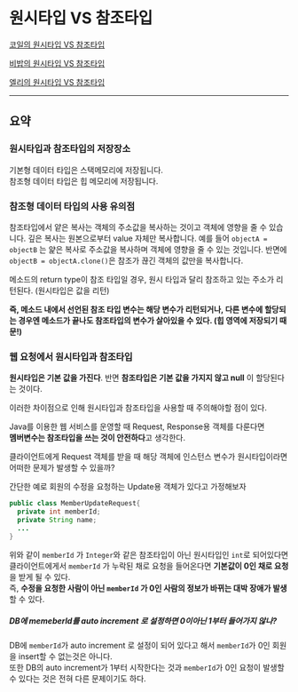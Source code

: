 # 원시타입 VS 참조타입

[코일의 원시타입 VS 참조타입](./coyle.md)

[비밥의 원시타입 VS 참조타입](./bebop.md)

[엘리의 원시타입 VS 참조타입](./elly.md)

---

## 요약

### 원시타입과 참조타입의 저장장소

기본형 데이터 타입은 스택메모리에 저장됩니다.   
참조형 데이터 타입은 힙 메모리에 저장됩니다.

### 참조형 데이터 타입의 사용 유의점

참조타입에서 얕은 복사는 객체의 주소값을 복사하는 것이고 객체에 영향을 줄 수 있습니다. 깊은 복사는 원본으로부터 value 자체만 복사합니다. 예를 들어 `objectA = objectB` 는 얉은 복사로 주소값을 복사하며 객체에 영향을 줄 수 있는 것입니다. 반면에 `objectB = objectA.clone()`은 참조가 끊긴 객체의 값만을 복사합니다.

메소드의 return type이 참조 타입일 경우, 원시 타입과 달리 참조하고 있는 주소가 리턴된다. (원시타입은 값을 리턴)

**즉, 메소드 내에서 선언된 참조 타입 변수는 해당 변수가 리턴되거나, 다른 변수에 할당되는 경우엔 메소드가 끝나도 참조타입의 변수가 살아있을 수 있다. (힙 영역에 저장되기 때문!)**

### 웹 요청에서 원시타입과 참조타입

**원시타입은 기본 값을 가진다**. 반면 **참조타입은 기본 값을 가지지 않고 null** 이 할당된다는 것이다.

이러한 차이점으로 인해 원시타입과 참조타입을 사용할 때 주의해야할 점이 있다.

Java를 이용한 웹 서비스를 운영할 때 Request, Response용 객체를 다룬다면  
**멤버변수는 참조타입을 쓰는 것이 안전하다**고 생각한다.

클라이언트에게 Request 객체를 받을 때 해당 객체에 인스턴스 변수가 원시타입이라면 어떠한 문제가 발생할 수 있을까?

간단한 예로 회원의 수정을 요청하는 Update용 객체가 있다고 가정해보자

```java
public class MemberUpdateRequest{
  private int memberId;
  private String name;
  ...
}
```

위와 같이 `memberId` 가 `Integer`와 같은 참조타입이 아닌 원시타입인 `int`로 되어있다면  
클라이언트에게서 `memberId` 가 누락된 채로 요청을 들어온다면 **기본값이 0인 채로 요청**을 받게 될 수 있다.  
즉, **수정을 요청한 사람이 아닌 `memberId` 가 0인 사람의 정보가 바뀌는 대박 장애가 발생**할 수 있다.

##### DB에 memeberId를 auto increment 로 설정하면 0이아닌 1부터 들어가지 않나?

DB에 `memberId`가 auto increment 로 설정이 되어 있다고 해서 `memberId`가 0인 회원을 insert할 수 없는것은 아니다.  
또한 DB의 auto increment가 1부터 시작한다는 것과 `memberId`가 0인 요청이 발생할 수 있다는 것은 전혀 다른 문제이기도 하다.